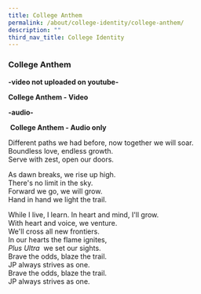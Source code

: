 ```yaml
---
title: College Anthem
permalink: /about/college-identity/college-anthem/
description: ""
third_nav_title: College Identity
---
```

### **College Anthem**

**-video not uploaded on youtube-**

**College Anthem - Video**

**-audio-**

 **College Anthem - Audio only**
 
 Different paths we had before, now together we will soar.<br>
Boundless love, endless growth. <br>
Serve with zest, open our doors.

As dawn breaks, we rise up high.<br>
There's no limit in the sky. <br>
Forward we go, we will grow. <br>
Hand in hand we light the trail.

While I live, I learn. In heart and mind, I'll grow. <br>
With heart and voice, we venture. <br>
We'll cross all new frontiers.<br>
In our hearts the flame ignites,<br>
_Plus Ultra_  we set our sights. <br>
Brave the odds, blaze the trail. <br>
JP always strives as one.<br>
Brave the odds, blaze the trail.<br>
JP always strives as one.